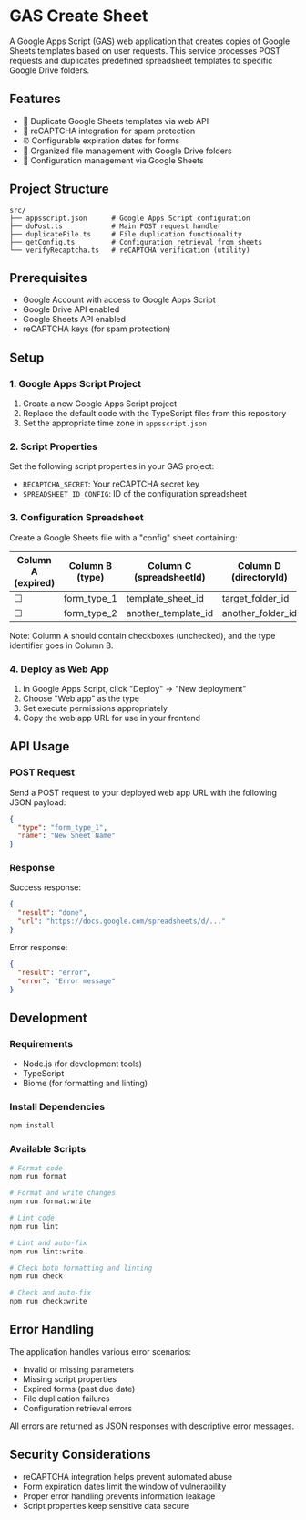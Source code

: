 # GAS Create Sheet

A Google Apps Script (GAS) web application that creates copies of Google Sheets templates based on user requests. This service processes POST requests and duplicates predefined spreadsheet templates to specific Google Drive folders.

## Features

- 📝 Duplicate Google Sheets templates via web API
- 🔐 reCAPTCHA integration for spam protection
- ⏰ Configurable expiration dates for forms
- 📂 Organized file management with Google Drive folders
- 🔧 Configuration management via Google Sheets

## Project Structure

```
src/
├── appsscript.json      # Google Apps Script configuration
├── doPost.ts            # Main POST request handler
├── duplicateFile.ts     # File duplication functionality
├── getConfig.ts         # Configuration retrieval from sheets
└── verifyRecaptcha.ts   # reCAPTCHA verification (utility)
```

## Prerequisites

- Google Account with access to Google Apps Script
- Google Drive API enabled
- Google Sheets API enabled
- reCAPTCHA keys (for spam protection)

## Setup

### 1. Google Apps Script Project

1. Create a new Google Apps Script project
2. Replace the default code with the TypeScript files from this repository
3. Set the appropriate time zone in `appsscript.json`

### 2. Script Properties

Set the following script properties in your GAS project:

- `RECAPTCHA_SECRET`: Your reCAPTCHA secret key
- `SPREADSHEET_ID_CONFIG`: ID of the configuration spreadsheet

### 3. Configuration Spreadsheet

Create a Google Sheets file with a "config" sheet containing:

| Column A (expired) | Column B (type) | Column C (spreadsheetId) | Column D (directoryId) |
|---------------------|-----------------|-------------------------|------------------------|
| ☐                   | form_type_1     | template_sheet_id       | target_folder_id       |
| ☐                   | form_type_2     | another_template_id     | another_folder_id      |

Note: Column A should contain checkboxes (unchecked), and the type identifier goes in Column B.

### 4. Deploy as Web App

1. In Google Apps Script, click "Deploy" → "New deployment"
2. Choose "Web app" as the type
3. Set execute permissions appropriately
4. Copy the web app URL for use in your frontend

## API Usage

### POST Request

Send a POST request to your deployed web app URL with the following JSON payload:

```json
{
  "type": "form_type_1",
  "name": "New Sheet Name"
}
```

### Response

Success response:
```json
{
  "result": "done",
  "url": "https://docs.google.com/spreadsheets/d/..."
}
```

Error response:
```json
{
  "result": "error",
  "error": "Error message"
}
```

## Development

### Requirements

- Node.js (for development tools)
- TypeScript
- Biome (for formatting and linting)

### Install Dependencies

```bash
npm install
```

### Available Scripts

```bash
# Format code
npm run format

# Format and write changes
npm run format:write

# Lint code
npm run lint

# Lint and auto-fix
npm run lint:write

# Check both formatting and linting
npm run check

# Check and auto-fix
npm run check:write
```

## Error Handling

The application handles various error scenarios:

- Invalid or missing parameters
- Missing script properties
- Expired forms (past due date)
- File duplication failures
- Configuration retrieval errors

All errors are returned as JSON responses with descriptive error messages.

## Security Considerations

- reCAPTCHA integration helps prevent automated abuse
- Form expiration dates limit the window of vulnerability
- Proper error handling prevents information leakage
- Script properties keep sensitive data secure
